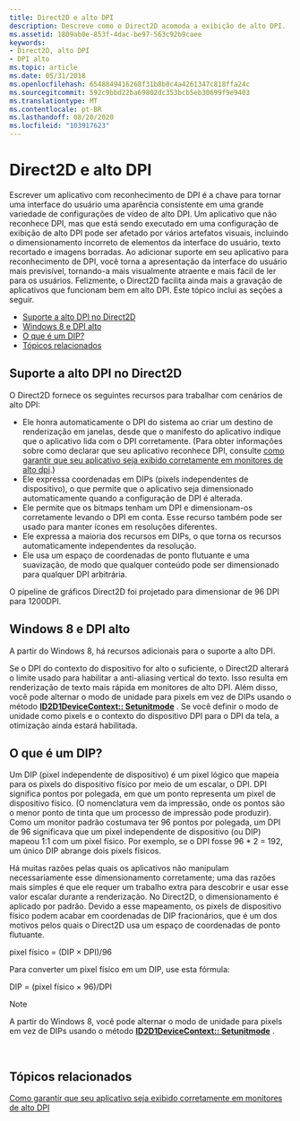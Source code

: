 ```yaml
---
title: Direct2D e alto DPI
description: Descreve como o Direct2D acomoda a exibição de alto DPI.
ms.assetid: 1809ab0e-853f-4dac-be97-563c92b9caee
keywords:
- Direct2D, alto DPI
- DPI alto
ms.topic: article
ms.date: 05/31/2018
ms.openlocfilehash: 6548849416268f31b8b0c4a4261347c818ffa24c
ms.sourcegitcommit: 592c9bbd22ba69802dc353bcb5eb30699f9e9403
ms.translationtype: MT
ms.contentlocale: pt-BR
ms.lasthandoff: 08/20/2020
ms.locfileid: "103917623"
---
```

# <a name="direct2d-and-high-dpi"></a>Direct2D e alto DPI

Escrever um aplicativo com reconhecimento de DPI é a chave para tornar uma interface do usuário uma aparência consistente em uma grande variedade de configurações de vídeo de alto DPI. Um aplicativo que não reconhece DPI, mas que está sendo executado em uma configuração de exibição de alto DPI pode ser afetado por vários artefatos visuais, incluindo o dimensionamento incorreto de elementos da interface do usuário, texto recortado e imagens borradas. Ao adicionar suporte em seu aplicativo para reconhecimento de DPI, você torna a apresentação da interface do usuário mais previsível, tornando-a mais visualmente atraente e mais fácil de ler para os usuários. Felizmente, o Direct2D facilita ainda mais a gravação de aplicativos que funcionam bem em alto DPI. Este tópico inclui as seções a seguir.

-   [Suporte a alto DPI no Direct2D](#high-dpi-support-in-direct2d)
-   [Windows 8 e DPI alto](#windows-8-and-high-dpi)
-   [O que é um DIP?](#what-is-a-dip)
-   [Tópicos relacionados](#related-topics)

## <a name="high-dpi-support-in-direct2d"></a>Suporte a alto DPI no Direct2D

O Direct2D fornece os seguintes recursos para trabalhar com cenários de alto DPI:

-   Ele honra automaticamente o DPI do sistema ao criar um destino de renderização em janelas, desde que o manifesto do aplicativo indique que o aplicativo lida com o DPI corretamente. (Para obter informações sobre como declarar que seu aplicativo reconhece DPI, consulte [como garantir que seu aplicativo seja exibido corretamente em monitores de alto dpi](how-to--size-a-window-properly-for-high-dpi-displays.md).)
-   Ele expressa coordenadas em DIPs (pixels independentes de dispositivo), o que permite que o aplicativo seja dimensionado automaticamente quando a configuração de DPI é alterada.
-   Ele permite que os bitmaps tenham um DPI e dimensionam-os corretamente levando o DPI em conta. Esse recurso também pode ser usado para manter ícones em resoluções diferentes.
-   Ele expressa a maioria dos recursos em DIPs, o que torna os recursos automaticamente independentes da resolução.
-   Ele usa um espaço de coordenadas de ponto flutuante e uma suavização, de modo que qualquer conteúdo pode ser dimensionado para qualquer DPI arbitrária.

O pipeline de gráficos Direct2D foi projetado para dimensionar de 96 DPI para 1200DPI.

## <a name="windows-8-and-high-dpi"></a>Windows 8 e DPI alto

A partir do Windows 8, há recursos adicionais para o suporte a alto DPI.

Se o DPI do contexto do dispositivo for alto o suficiente, o Direct2D alterará o limite usado para habilitar a anti-aliasing vertical do texto. Isso resulta em renderização de texto mais rápida em monitores de alto DPI. Além disso, você pode alternar o modo de unidade para pixels em vez de DIPs usando o método [**ID2D1DeviceContext:: Setunitmode**](/windows/win32/api/d2d1_1/nf-d2d1_1-id2d1devicecontext-setunitmode) . Se você definir o modo de unidade como pixels e o contexto do dispositivo DPI para o DPI da tela, a otimização ainda estará habilitada.

## <a name="what-is-a-dip"></a>O que é um DIP?

Um DIP (pixel independente de dispositivo) é um pixel lógico que mapeia para os pixels do dispositivo físico por meio de um escalar, o DPI. DPI significa pontos por polegada, em que um ponto representa um pixel de dispositivo físico. (O nomenclatura vem da impressão, onde os pontos são o menor ponto de tinta que um processo de impressão pode produzir). Como um monitor padrão costumava ter 96 pontos por polegada, um DPI de 96 significava que um pixel independente de dispositivo (ou DIP) mapeou 1:1 com um pixel físico. Por exemplo, se o DPI fosse 96 \* 2 = 192, um único DIP abrange dois pixels físicos.

Há muitas razões pelas quais os aplicativos não manipulam necessariamente esse dimensionamento corretamente; uma das razões mais simples é que ele requer um trabalho extra para descobrir e usar esse valor escalar durante a renderização. No Direct2D, o dimensionamento é aplicado por padrão. Devido a esse mapeamento, os pixels de dispositivo físico podem acabar em coordenadas de DIP fracionários, que é um dos motivos pelos quais o Direct2D usa um espaço de coordenadas de ponto flutuante.

<dl> pixel físico = (DIP × DPI)/96  
</dl>

Para converter um pixel físico em um DIP, use esta fórmula:

<dl> DIP = (pixel físico × 96)/DPI  
</dl>

> [!Note]
>
> A partir do Windows 8, você pode alternar o modo de unidade para pixels em vez de DIPs usando o método [**ID2D1DeviceContext:: Setunitmode**](/windows/win32/api/d2d1_1/nf-d2d1_1-id2d1devicecontext-setunitmode) .

 

## <a name="related-topics"></a>Tópicos relacionados

<dl> <dt>

[Como garantir que seu aplicativo seja exibido corretamente em monitores de alto DPI](how-to--size-a-window-properly-for-high-dpi-displays.md)
</dt> </dl>

 

 